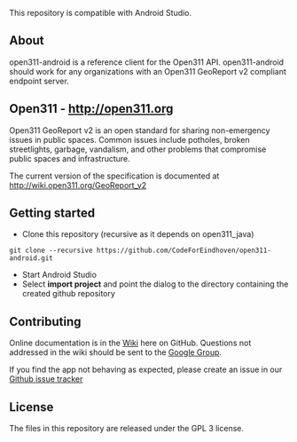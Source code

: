 This repository is compatible with Android Studio.

## About
open311-android is a reference client for the Open311 API.
open311-android should work for any organizations with an Open311 GeoReport v2 compliant endpoint server.

## Open311 - http://open311.org
Open311 GeoReport v2 is an open standard for sharing non-emergency issues in public spaces.  Common issues include potholes, broken streetlights, garbage, vandalism, and other problems that compromise public spaces and infrastructure.

The current version of the specification is documented at http://wiki.open311.org/GeoReport_v2

## Getting started

* Clone this repository (recursive as it depends on open311_java)
```
git clone --recursive https://github.com/CodeForEindhoven/open311-android.git
```
* Start Android Studio
* Select __import project__ and point the dialog to the directory containing the created github repository 

## Contributing
Online documentation is in the [Wiki](https://github.com/City-of-Bloomington/open311-android/wiki) here on GitHub.  Questions not addressed in the wiki should be sent to the [Google Group](https://groups.google.com/forum/?fromgroups#!forum/open311-mobile).

If you find the app not behaving as expected, please create an issue in our [Github issue tracker](https://github.com/City-of-Bloomington/open311-android/issues)

## License
The files in this repository are released under the GPL 3 license.
